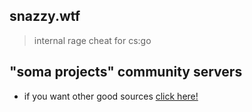 ## snazzy.wtf
> internal rage cheat for cs:go

## "soma projects" community servers

- if you want other good sources [click here!](https://discord.gg/invite/WPag8RJ)

